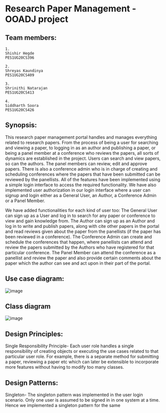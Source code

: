# Research Paper Management - OOADJ project


## Team members:
```
1.
Shishir Hegde
PES1UG20CS396

2.
Shreyas Kaundinya
PES1UG20CS409

3.
Shrinithi Natarajan
PES1UG20CS413

4.
Siddharth Soora
PES1UG20CS426
```

## Synopsis:
This research paper management portal handles and manages everything related to research papers. From the process of being a user for searching and viewing a paper, to logging in as an author and publishing a paper, or being a panel member at a conference who reviews the papers, all sorts of dynamics are established in the project. Users can search and view papers, so can the authors. The panel members can review, edit and approve papers. There is also a conference admin who is in charge of creating and scheduling conferences where the papers that have been submitted can be reviewed by the panellists.
All of the features have been implemented using a simple login interface to access the required functionality. We have also implemented user authorization in our login interface where a user can signup and login either as a General User, an Author, a Conference Admin or a Panel Member.

We have added functionalities for each kind of user too:
The General User can sign up as a User and log in to search for any paper or conference to view and gain knowledge from.
The Author can sign up as an Author and log in to write and publish papers, along with cite other papers in the portal and read reviews given about the paper from the panellists (if the paper has been reviewed in a conference).
The Conference Admin can create and schedule the conferences that happen, where panellists can attend and review the papers submitted by the Authors who have registered for that particular conference.
The Panel Member can attend the conference as a panellist and review the paper and also provide certain comments about the paper which the author can see and act upon in their part of the portal.


## Use case diagram:

![image](https://user-images.githubusercontent.com/93257735/235209001-ac86c87c-8a33-4477-9f99-a7ffabfc915e.png)


## Class diagram

![image](https://user-images.githubusercontent.com/93257735/235209115-8bece0eb-952b-43d1-b095-e8422e2ee7b1.png)


## Design Principles:

Single Responsibility Principle- Each user role handles a single responsibility of creating objects or executing the use cases related to that particular user role. For example, there is a separate method for submitting a paper, reviewing a paper etc which can later be extensible to incorporate more features without having to modify too many classes.



## Design Patterns:

Singleton- The singleton pattern was implemented in the user login scenario. Only one user is assumed to be signed in in one system at a time. Hence we implemented a singleton pattern for the same





